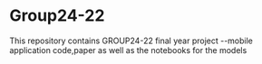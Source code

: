 # Group24-22
This repository contains GROUP24-22 final year project --mobile application code,paper as well as the notebooks for the models
